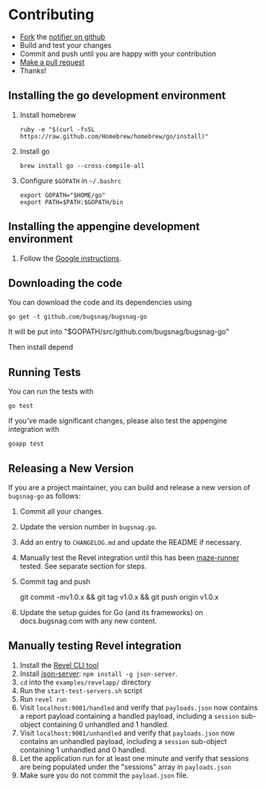 Contributing
============

-   [Fork](https://help.github.com/articles/fork-a-repo) the [notifier on github](https://github.com/bugsnag/bugsnag-go)
-   Build and test your changes
-   Commit and push until you are happy with your contribution
-   [Make a pull request](https://help.github.com/articles/using-pull-requests)
-   Thanks!


Installing the go development environment
-------------------------------------

1.  Install homebrew

    ```
    ruby -e "$(curl -fsSL https://raw.github.com/Homebrew/homebrew/go/install)"
    ```

1. Install go

    ```
    brew install go --cross-compile-all
    ```

1. Configure `$GOPATH` in `~/.bashrc`

    ```
    export GOPATH="$HOME/go"
    export PATH=$PATH:$GOPATH/bin
    ```

Installing the appengine development environment
------------------------------------------------

1. Follow the [Google instructions](https://cloud.google.com/appengine/downloads).

Downloading the code
--------------------

You can download the code and its dependencies using

```
go get -t github.com/bugsnag/bugsnag-go
```

It will be put into "$GOPATH/src/github.com/bugsnag/bugsnag-go"

Then install depend


Running Tests
-------------

You can run the tests with

```shell
go test
```

If you've made significant changes, please also test the appengine integration with

```shell
goapp test
```

Releasing a New Version
-----------------------

If you are a project maintainer, you can build and release a new version of
`bugsnag-go` as follows:

1. Commit all your changes.
1. Update the version number in `bugsnag.go`.
1. Add an entry to `CHANGELOG.md` and update the README if necessary.
1. Manually test the Revel integration until this has been [maze-runner](https://github.com/bugsnag/maze-runner) tested. See separate section for steps.
1. Commit tag and push

    git commit -mv1.0.x && git tag v1.0.x && git push origin v1.0.x

1. Update the setup guides for Go (and its frameworks) on docs.bugsnag.com with
   any new content.

Manually testing Revel integration
----------------------------------

1. Install the [Revel CLI tool](https://revel.github.io/tutorial/gettingstarted.html)
1. Install [json-server](https://github.com/typicode/json-server): `npm install -g json-server`.
1. `cd` into the `examples/revelapp/` directory
1. Run the `start-test-servers.sh` script
1. Run `revel run`
1. Visit `localhost:9001/handled` and verify that `payloads.json` now contains a report payload containing a handled payload, including a `session` sub-object containing 0 unhandled and 1 handled.
1. Visit `localhost:9001/unhandled` and verify that `payloads.json` now contains an unhandled payload, including a `session` sub-object containing 1 unhandled and 0 handled.
1. Let the application run for at least one minute and verify that sessions are being populated under the "sessions" array in `payloads.json`
1. Make sure you do not commit the `payload.json` file.
